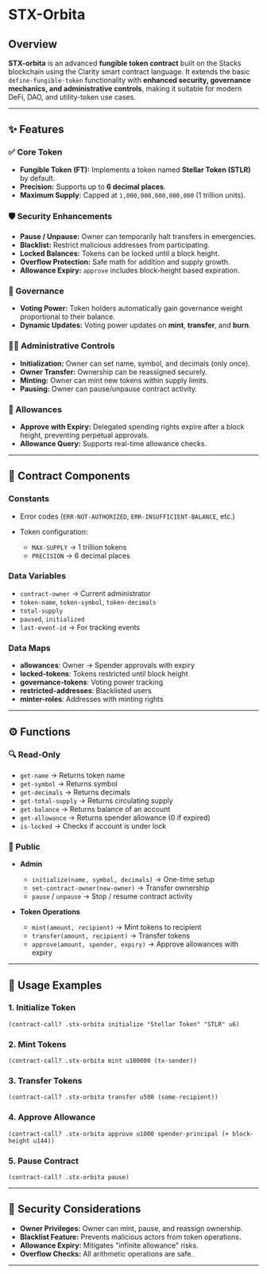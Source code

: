 
# STX-Orbita

## Overview

**STX-orbita** is an advanced **fungible token contract** built on the Stacks blockchain using the Clarity smart contract language.
It extends the basic `define-fungible-token` functionality with **enhanced security, governance mechanics, and administrative controls**, making it suitable for modern DeFi, DAO, and utility-token use cases.

---

## ✨ Features

### ✅ Core Token

* **Fungible Token (FT):** Implements a token named **Stellar Token (STLR)** by default.
* **Precision:** Supports up to **6 decimal places**.
* **Maximum Supply:** Capped at `1,000,000,000,000,000` (1 trillion units).

### 🛡 Security Enhancements

* **Pause / Unpause:** Owner can temporarily halt transfers in emergencies.
* **Blacklist:** Restrict malicious addresses from participating.
* **Locked Balances:** Tokens can be locked until a block height.
* **Overflow Protection:** Safe math for addition and supply growth.
* **Allowance Expiry:** `approve` includes block-height based expiration.

### 👑 Governance

* **Voting Power:** Token holders automatically gain governance weight proportional to their balance.
* **Dynamic Updates:** Voting power updates on **mint**, **transfer**, and **burn**.

### 👨‍💼 Administrative Controls

* **Initialization:** Owner can set name, symbol, and decimals (only once).
* **Owner Transfer:** Ownership can be reassigned securely.
* **Minting:** Owner can mint new tokens within supply limits.
* **Pausing:** Owner can pause/unpause contract activity.

### 🔐 Allowances

* **Approve with Expiry:** Delegated spending rights expire after a block height, preventing perpetual approvals.
* **Allowance Query:** Supports real-time allowance checks.

---

## 📑 Contract Components

### Constants

* Error codes (`ERR-NOT-AUTHORIZED`, `ERR-INSUFFICIENT-BALANCE`, etc.)
* Token configuration:

  * `MAX-SUPPLY` → 1 trillion tokens
  * `PRECISION` → 6 decimal places

### Data Variables

* `contract-owner` → Current administrator
* `token-name`, `token-symbol`, `token-decimals`
* `total-supply`
* `paused`, `initialized`
* `last-event-id` → For tracking events

### Data Maps

* **allowances**: Owner → Spender approvals with expiry
* **locked-tokens**: Tokens restricted until block height
* **governance-tokens**: Voting power tracking
* **restricted-addresses**: Blacklisted users
* **minter-roles**: Addresses with minting rights

---

## ⚙️ Functions

### 🔍 Read-Only

* `get-name` → Returns token name
* `get-symbol` → Returns symbol
* `get-decimals` → Returns decimals
* `get-total-supply` → Returns circulating supply
* `get-balance` → Returns balance of an account
* `get-allowance` → Returns spender allowance (0 if expired)
* `is-locked` → Checks if account is under lock

### 🔧 Public

* **Admin**

  * `initialize(name, symbol, decimals)` → One-time setup
  * `set-contract-owner(new-owner)` → Transfer ownership
  * `pause` / `unpause` → Stop / resume contract activity
* **Token Operations**

  * `mint(amount, recipient)` → Mint tokens to recipient
  * `transfer(amount, recipient)` → Transfer tokens
  * `approve(amount, spender, expiry)` → Approve allowances with expiry

---

## 🚀 Usage Examples

### 1. Initialize Token

```clarity
(contract-call? .stx-orbita initialize "Stellar Token" "STLR" u6)
```

### 2. Mint Tokens

```clarity
(contract-call? .stx-orbita mint u100000 (tx-sender))
```

### 3. Transfer Tokens

```clarity
(contract-call? .stx-orbita transfer u500 (some-recipient))
```

### 4. Approve Allowance

```clarity
(contract-call? .stx-orbita approve u1000 spender-principal (+ block-height u144))
```

### 5. Pause Contract

```clarity
(contract-call? .stx-orbita pause)
```

---

## 📌 Security Considerations

* **Owner Privileges:** Owner can mint, pause, and reassign ownership.
* **Blacklist Feature:** Prevents malicious actors from token operations.
* **Allowance Expiry:** Mitigates "infinite allowance" risks.
* **Overflow Checks:** All arithmetic operations are safe.

---
